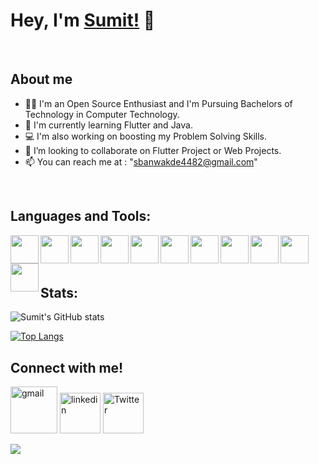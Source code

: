 # Hey, I'm [Sumit!](https://twitter.com/Sumit4482) 👋

<br/>

## About me

- 👨‍🎓 I'm an Open Source Enthusiast and I'm Pursuing Bachelors of Technology in Computer Technology.
- 🌱 I'm currently learning Flutter and Java.
- 💻 I'm also working on boosting my Problem Solving Skills.
- 💞️ I’m looking to collaborate on Flutter Project or Web Projects.
- 📫 You can reach me at : "sbanwakde4482@gmail.com"
<br/>

## Languages and Tools:
<img  align = "left"  width = "45px" src ="https://img.icons8.com/color/48/000000/flutter.png">
<img  align = "left"  width = "45px" src ="https://img.icons8.com/color/48/000000/dart.png">
<img  align = "left"  width = "45px" src = "https://user-images.githubusercontent.com/78600829/143561162-6f6d0ba8-dbea-42ce-ad95-45e2058ef7f8.png" />
<img  align = "left"  width = "45px" src = "https://user-images.githubusercontent.com/78600829/143561344-cccd049b-b021-4660-8ad6-09dda62eac4e.png" />
<img  align = "left"  width = "45px" src = "https://user-images.githubusercontent.com/78600829/143562515-00f02897-4264-490e-ba04-926c004b3643.png" />
<img  align = "left"  width = "45px" src = "https://user-images.githubusercontent.com/78600829/143562639-bf8d1b9b-60cc-46ca-8653-35a6faaf3c00.png"/>
<img  align = "left"  width = "45px" src = "https://user-images.githubusercontent.com/78600829/143561367-b561af03-cbe0-4764-a37e-218f8f0bb26c.png"/>
<img  align = "left"  width = "45px" src = "https://user-images.githubusercontent.com/78600829/143561392-4835173e-f453-4384-a60e-c2f086720c43.png"/>
<img  align = "left"  width = "45px" src = "https://user-images.githubusercontent.com/78600829/143561476-7998c717-e6cd-49c9-b431-6b6718726d7f.png"/>
<img  align = "left"  width = "45px" src ="https://img.icons8.com/color/50/000000/c-programming.png">
<img  align = "left"  width = "45px" src ="https://img.icons8.com/color/48/000000/c-plus-plus-logo.png"/>

<br/>
<br/>
<br/>

## Stats:

![Sumit's GitHub stats](https://github-readme-stats.vercel.app/api?username=Sumit4482&theme=radical&show_icons=true)
<br>

[![Top Langs](https://github-readme-stats.vercel.app/api/top-langs/?username=Sumit4482&langs_count=8)](https://github.com/Sumit4482/github-readme-stats)


## Connect with me!

[<img  width = "75px" alt = "gmail" src = "https://www.freepnglogos.com/uploads/logo-gmail-png/logo-gmail-png-gmail-icon-download-png-and-vector-1.png" />][gmail] 
[<img width = "65px" alt = "linkedin" src = "https://www.freepnglogos.com/uploads/linkedin-blue-style-logo-png-0.png" />][linkedin] 
[<img width = "65px" alt = "Twitter" src = "https://www.freepnglogos.com/uploads/twitter-logo-png/twitter-bird-symbols-png-logo-0.png" />][Twitter]


[gmail]: mailto:sbanwakde4482@gmail.com
[linkedin]: https://www.linkedin.com/in/sumit-banwakade-6b8302198/
[Twitter]: https://twitter.com/Sumit4482

![](https://komarev.com/ghpvc/?username=Sumit4482&color=green)
